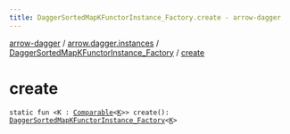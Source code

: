 ```yaml
---
title: DaggerSortedMapKFunctorInstance_Factory.create - arrow-dagger
---
```


[arrow-dagger](../../index.html) / [arrow.dagger.instances](../index.html) / [DaggerSortedMapKFunctorInstance_Factory](index.html) / [create](./create.html)

# create

`static fun <K : `[`Comparable`](https://kotlinlang.org/api/latest/jvm/stdlib/kotlin/-comparable/index.html)`<`[`K`](create.html#K)`>> create(): `[`DaggerSortedMapKFunctorInstance_Factory`](index.html)`<`[`K`](create.html#K)`>`